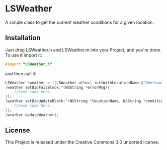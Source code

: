 LSWeather
=========

A simple class to get the current weather conditions for a given location.

Installation
------------

Just drag LSWeather.h and LSWeather.m into your Project, and you're done.
To use it import it:
````Objective-C
#import "LSWeather.h"
`````

and then call it:
````Objective-C
LSWeather *weather = [[LSWeather alloc] initWithLocationName:@"Oberhausen" languageCode:@"en"];
[weather setDidFailBlock:^(NSString *errorMsg){
    //Some code here
}];
[weather setDidUpdateBlock:^(NSString *locationName, NSString *condition, NSString *temp_c, NSString *temp_f, NSString *humidity, NSString *iconPath, NSString *windCondition) {
    //Some code here
}];
[weather updateWeather];
````

License
-------
This Project is released under the Creative Commons 3.0 unported license.